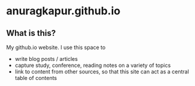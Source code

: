 # anuragkapur.github.io

## What is this?
My github.io website. I use this space to
* write blog posts / articles
* capture study, conference, reading notes on a variety of topics
* link to content from other sources, so that this site can act as a central table of contents
